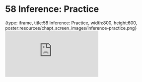 # 58 Inference: Practice
 
{type: iframe, title:58 Inference: Practice, width:800, height:600, poster:resources/chapt_screen_images/inference-practice.png}
![](https://datatrail-jhu.github.io/DataTrail/no_toc/inference-practice.html)
 

 
